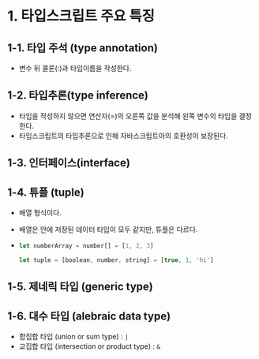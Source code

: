 # 1. 타입스크립트 주요 특징

## 1-1. 타입 주석 (type annotation)

- 변수 뒤 콜론(:)과 타입이름을 작성한다.

## 1-2. 타입추론(type inference)

- 타입을 작성하지 않으면 연산자(=)의 오른쪽 값을 분석해 왼쪽 변수의 타입을 결정한다.
- 타입스크립트의 타입추론으로 인해 자바스크립트아의 호환성이 보장된다.

## 1-3. 인터페이스(interface)

## 1-4. 튜플 (tuple)

- 배열 형식이다.

- 배열은 안에 저장된 데이터 타입이 모두 같지만, 튜플은 다르다.

- ```typescript
  let numberArray = number[] = [1, 2, 3]
  
  let tuple = [boolean, number, string] = [true, 1, 'hi']
  ```

## 1-5. 제네릭 타입 (generic type)

## 1-6. 대수 타입 (alebraic data type)

- 합집합 타입 (union or sum type) : `|`
- 교집합 타입 (intersection or product type) : `&`
